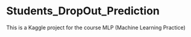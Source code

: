 # Students_DropOut_Prediction
 This is a Kaggle project for the course MLP (Machine Learning Practice)
